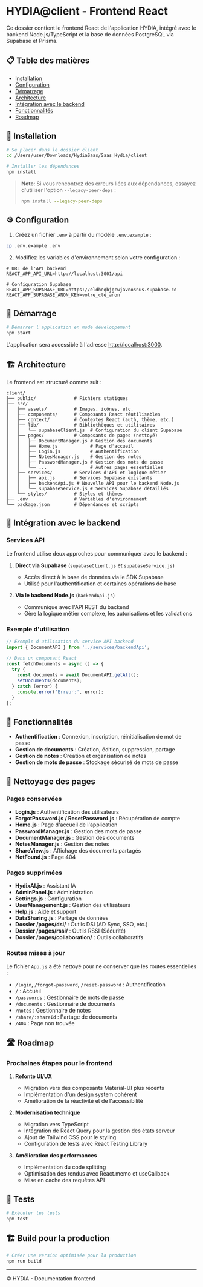 # HYDIA@client - Frontend React

Ce dossier contient le frontend React de l'application HYDIA, intégré avec le backend Node.js/TypeScript et la base de données PostgreSQL via Supabase et Prisma.

## 📋 Table des matières

- [Installation](#installation)
- [Configuration](#configuration)
- [Démarrage](#démarrage)
- [Architecture](#architecture)
- [Intégration avec le backend](#intégration-avec-le-backend)
- [Fonctionnalités](#fonctionnalités)
- [Roadmap](#roadmap)

## 🚀 Installation

```bash
# Se placer dans le dossier client
cd /Users/user/Downloads/HydiaSaas/Saas_Hydia/client

# Installer les dépendances
npm install
```

> **Note**: Si vous rencontrez des erreurs liées aux dépendances, essayez d'utiliser l'option `--legacy-peer-deps` :
> ```bash
> npm install --legacy-peer-deps
> ```

## ⚙️ Configuration

1. Créez un fichier `.env` à partir du modèle `.env.example` :

```bash
cp .env.example .env
```

2. Modifiez les variables d'environnement selon votre configuration :

```
# URL de l'API backend
REACT_APP_API_URL=http://localhost:3001/api

# Configuration Supabase
REACT_APP_SUPABASE_URL=https://eldheqbjgcwjavnosnus.supabase.co
REACT_APP_SUPABASE_ANON_KEY=votre_clé_anon
```

## 🏁 Démarrage

```bash
# Démarrer l'application en mode développement
npm start
```

L'application sera accessible à l'adresse [http://localhost:3000](http://localhost:3000).

## 🏗️ Architecture

Le frontend est structuré comme suit :

```
client/
├── public/              # Fichiers statiques
├── src/
│   ├── assets/          # Images, icônes, etc.
│   ├── components/      # Composants React réutilisables
│   ├── context/         # Contextes React (auth, thème, etc.)
│   ├── lib/             # Bibliothèques et utilitaires
│   │   └── supabaseClient.js  # Configuration du client Supabase
│   ├── pages/           # Composants de pages (nettoyé)
│   │   ├── DocumentManager.js # Gestion des documents
│   │   ├── Home.js            # Page d'accueil
│   │   ├── Login.js           # Authentification
│   │   ├── NotesManager.js    # Gestion des notes
│   │   ├── PasswordManager.js # Gestion des mots de passe
│   │   └── ...                # Autres pages essentielles
│   ├── services/        # Services d'API et logique métier
│   │   ├── api.js       # Services Supabase existants
│   │   ├── backendApi.js # Nouvelle API pour le backend Node.js
│   │   └── supabaseService.js # Services Supabase détaillés
│   └── styles/          # Styles et thèmes
├── .env                 # Variables d'environnement
└── package.json         # Dépendances et scripts
```

## 🔄 Intégration avec le backend

### Services API

Le frontend utilise deux approches pour communiquer avec le backend :

1. **Direct via Supabase** (`supabaseClient.js` et `supabaseService.js`)
   - Accès direct à la base de données via le SDK Supabase
   - Utilisé pour l'authentification et certaines opérations de base

2. **Via le backend Node.js** (`backendApi.js`)
   - Communique avec l'API REST du backend
   - Gère la logique métier complexe, les autorisations et les validations

### Exemple d'utilisation

```javascript
// Exemple d'utilisation du service API backend
import { DocumentAPI } from '../services/backendApi';

// Dans un composant React
const fetchDocuments = async () => {
  try {
    const documents = await DocumentAPI.getAll();
    setDocuments(documents);
  } catch (error) {
    console.error('Erreur:', error);
  }
};
```

## 🎯 Fonctionnalités

- **Authentification** : Connexion, inscription, réinitialisation de mot de passe
- **Gestion de documents** : Création, édition, suppression, partage
- **Gestion de notes** : Création et organisation de notes
- **Gestion de mots de passe** : Stockage sécurisé de mots de passe

## 🧹 Nettoyage des pages

### Pages conservées
- **Login.js** : Authentification des utilisateurs
- **ForgotPassword.js / ResetPassword.js** : Récupération de compte
- **Home.js** : Page d'accueil de l'application
- **PasswordManager.js** : Gestion des mots de passe
- **DocumentManager.js** : Gestion des documents
- **NotesManager.js** : Gestion des notes
- **ShareView.js** : Affichage des documents partagés
- **NotFound.js** : Page 404

### Pages supprimées
- **HydixAI.js** : Assistant IA
- **AdminPanel.js** : Administration
- **Settings.js** : Configuration
- **UserManagement.js** : Gestion des utilisateurs
- **Help.js** : Aide et support
- **DataSharing.js** : Partage de données
- **Dossier /pages/dsi/** : Outils DSI (AD Sync, SSO, etc.)
- **Dossier /pages/rssi/** : Outils RSSI (Sécurité)
- **Dossier /pages/collaboration/** : Outils collaboratifs

### Routes mises à jour
Le fichier `App.js` a été nettoyé pour ne conserver que les routes essentielles :
- `/login`, `/forgot-password`, `/reset-password` : Authentification
- `/` : Accueil
- `/passwords` : Gestionnaire de mots de passe
- `/documents` : Gestionnaire de documents
- `/notes` : Gestionnaire de notes
- `/share/:shareId` : Partage de documents
- `/404` : Page non trouvée

## 🛣️ Roadmap

### Prochaines étapes pour le frontend

1. **Refonte UI/UX**
   - Migration vers des composants Material-UI plus récents
   - Implémentation d'un design system cohérent
   - Amélioration de la réactivité et de l'accessibilité

2. **Modernisation technique**
   - Migration vers TypeScript
   - Intégration de React Query pour la gestion des états serveur
   - Ajout de Tailwind CSS pour le styling
   - Configuration de tests avec React Testing Library

3. **Amélioration des performances**
   - Implémentation du code splitting
   - Optimisation des rendus avec React.memo et useCallback
   - Mise en cache des requêtes API

## 🧪 Tests

```bash
# Exécuter les tests
npm test
```

## 🏗️ Build pour la production

```bash
# Créer une version optimisée pour la production
npm run build
```

---

© HYDIA - Documentation frontend

